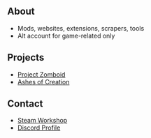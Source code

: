 ## About
- Mods, websites, extensions, scrapers, tools 
- Alt account for game-related only

## Projects
- [Project Zomboid](https://store.steampowered.com/app/108600/Project_Zomboid/)
- [Ashes of Creation](https://ashesofcreation.com/r/48dfc605)

## Contact
- [Steam Workshop](https://steamcommunity.com/id/hayness666/myworkshopfiles/)  
- [Discord Profile](https://discord.com/users/403622841117048833)
